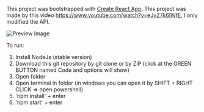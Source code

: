 This project was bootstrapped with [Create React App](https://github.com/facebook/create-react-app).
This project was made by this video https://www.youtube.com/watch?v=eJyZ7k6lWfE, I only modified the API.

![Preview Image](https://i.ibb.co/xC8knQ4/Screenshot-89.png)

To run:
1. Install NodeJs (stable version)
2. Download this git repository by git clone or by ZIP (click at the GREEN BUTTON named Code and options will show)
3. Open folder
4. Open terminal in folder (in windows you can open it by SHIFT + RIGHT CLICK => open powershell)
5. 'npm install' + enter
6. 'npm start' + enter

